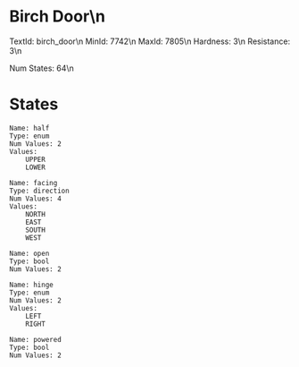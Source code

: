# Birch Door\n
TextId: birch_door\n
MinId: 7742\n
MaxId: 7805\n
Hardness: 3\n
Resistance: 3\n

Num States: 64\n
# States
```
Name: half
Type: enum
Num Values: 2
Values:
    UPPER
    LOWER

Name: facing
Type: direction
Num Values: 4
Values:
    NORTH
    EAST
    SOUTH
    WEST

Name: open
Type: bool
Num Values: 2

Name: hinge
Type: enum
Num Values: 2
Values:
    LEFT
    RIGHT

Name: powered
Type: bool
Num Values: 2
```